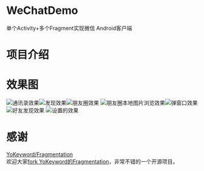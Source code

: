 # WeChatDemo
单个Activity+多个Fragment实现微信 Android客户端

# 项目介绍


# 效果图  
![通讯录效果](screencapture/device-2016-07-11-151913.png)![发现效果](screencapture/device-2016-07-11-151656.png)![朋友圈效果](screencapture/device-2016-07-11-095451.png)
![朋友圈本地图片浏览效果](screencapture/device-2016-07-11-095328.png)![弹窗口效果](screencapture/device-2016-07-11-095306.png)![好友发现效果](screencapture/device-2016-07-11-095225.png)
![设置的效果](screencapture/device-2016-07-11-151714.png)

# 感谢
[YoKeyword/Fragmentation](https://github.com/YoKeyword/Fragmentation)  
欢迎大家[fork YoKeyword的Fragmentation](https://github.com/YoKeyword/Fragmentation)，非常不错的一个开源项目。


